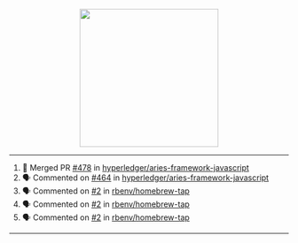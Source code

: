 <p align="center">
<img src="https://user-images.githubusercontent.com/61358536/126118557-75ac74a7-4655-4289-9a8d-e536322b7423.png" height="250" width="250"/>
</p>

---

<!--START_SECTION:activity-->
1. 🎉 Merged PR [#478](https://github.com/hyperledger/aries-framework-javascript/pull/478) in [hyperledger/aries-framework-javascript](https://github.com/hyperledger/aries-framework-javascript)
2. 🗣 Commented on [#464](https://github.com/hyperledger/aries-framework-javascript/issues/464) in [hyperledger/aries-framework-javascript](https://github.com/hyperledger/aries-framework-javascript)
3. 🗣 Commented on [#2](https://github.com/rbenv/homebrew-tap/issues/2) in [rbenv/homebrew-tap](https://github.com/rbenv/homebrew-tap)
4. 🗣 Commented on [#2](https://github.com/rbenv/homebrew-tap/issues/2) in [rbenv/homebrew-tap](https://github.com/rbenv/homebrew-tap)
5. 🗣 Commented on [#2](https://github.com/rbenv/homebrew-tap/issues/2) in [rbenv/homebrew-tap](https://github.com/rbenv/homebrew-tap)
<!--END_SECTION:activity-->

---
